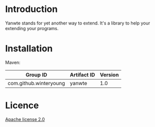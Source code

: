 # Introduction

Yanwte stands for yet another way to extend. It's a library to help your extending your programs.

# Installation

Maven:

Group ID|Artifact ID|Version
----|----|----
com.github.winteryoung|yanwte|1.0

# Licence

[Apache license 2.0](http://www.apache.org/licenses/LICENSE-2.0.txt)

